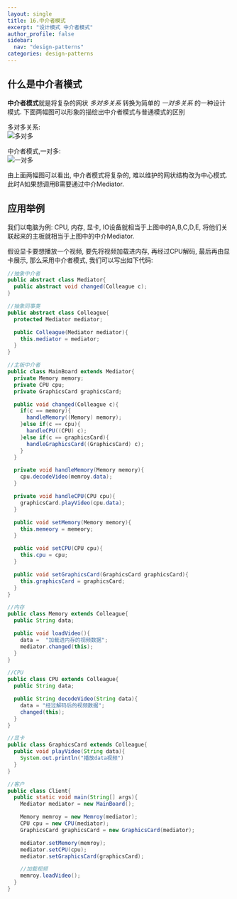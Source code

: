 ```yaml
---
layout: single
title: 16.中介者模式
excerpt: "设计模式 中介者模式"
author_profile: false
sidebar:
  nav: "design-patterns"
categories: design-patterns
---
```


## 什么是中介者模式  
**中介者模式**就是将复杂的网状 *多对多关系* 转换为简单的 *一对多关系* 的一种设计模式. 下面两幅图可以形象的描绘出中介者模式与普通模式的区别   

多对多关系:  
![多对多](http://oi63pt0qt.bkt.clouddn.com/asdp_chapter17_nets.png)

中介者模式,一对多:  
![一对多](http://oi63pt0qt.bkt.clouddn.com/asdp_chapter17_mediator.png)

由上面两幅图可以看出, 中介者模式将复杂的, 难以维护的网状结构改为中心模式. 此时A如果想调用B需要通过中介Mediator.  

## 应用举例  
我们以电脑为例: CPU, 内存, 显卡, IO设备就相当于上图中的A,B,C,D,E, 将他们关联起来的主板就相当于上图中的中介Mediator.  

假设显卡要想播放一个视频, 要先将视频加载进内存, 再经过CPU解码, 最后再由显卡展示, 那么采用中介者模式, 我们可以写出如下代码:  

```java
//抽象中介者
public abstract class Mediator{
  public abstract void changed(Colleague c);
}

//抽象同事类
public abstract class Colleague{
  protected Mediator mediator;

  public Colleague(Mediator mediator){
    this.mediator = mediator;
  }
}

//主板中介者
public class MainBoard extends Mediator{
  private Memory memory;
  private CPU cpu;
  private GraphicsCard graphicsCard;

  public void changed(Colleague c){
    if(c == memory){
      handleMemory((Memory) memory);
    }else if(c == cpu){
      handleCPU((CPU) c);
    }else if(c == graphicsCard){
      handleGraphicsCard((GraphicsCard) c);
    }
  }

  private void handleMemory(Memory memory){
    cpu.decodeVideo(memroy.data);
  }

  private void handleCPU(CPU cpu){
    graphicsCard.playVideo(cpu.data);
  }

  public void setMemory(Memory memory){
    this.memeory = memeory;
  }

  public void setCPU(CPU cpu){
    this.cpu = cpu;
  }

  public void setGraphicsCard(GraphicsCard graphicsCard){
    this.graphicsCard = graphicsCard;
  }
}

//内存
public class Memory extends Colleague{
  public String data;

  public void loadVideo(){
    data =  "加载进内存的视频数据";
    mediator.changed(this);
  }
}

//CPU
public class CPU extends Colleague{
  public String data;

  public String decodeVideo(String data){
    data = "经过解码后的视频数据";
    changed(this);
  }
}

//显卡
public class GraphicsCard extends Colleague{
  public void playVideo(String data){
    System.out.println("播放data视频")
  }
}

//客户
public class Client{
  public static void main(String[] args){
    Mediator mediator = new MainBoard();

    Memory memroy = new Memroy(mediator);
    CPU cpu = new CPU(mediator);
    GraphicsCard graphicsCard = new GraphicsCard(mediator);

    mediator.setMemory(memroy);
    mediator.setCPU(cpu);
    mediator.setGraphicsCard(graphicsCard);

    //加载视频
    memroy.loadVideo();
  }
}
```
